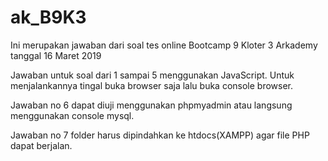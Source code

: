 # ak_B9K3
Ini merupakan jawaban dari soal tes online Bootcamp 9 Kloter 3 Arkademy tanggal 16 Maret 2019


Jawaban untuk soal dari 1 sampai 5 menggunakan JavaScript. Untuk menjalankannya tingal buka browser saja lalu buka console browser.


Jawaban no 6 dapat diuji menggunakan phpmyadmin atau langsung menggunakan console mysql.

Jawaban no 7 folder harus dipindahkan ke htdocs(XAMPP) agar file PHP dapat berjalan.